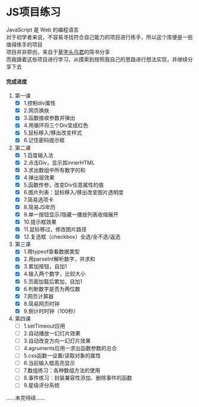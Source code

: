 # JS项目练习
JavaScript 是 Web 的编程语言  
    对于初学者来说，不容易寻找符合自己能力的项目进行练手，所以这个库便是一些值得练手的项目  
    项目并非原创，来自于[草字头乌君](https://www.jianshu.com/p/2961d9c317a3)的简书分享  
    而我跟着这些项目进行学习，从摸索到按照我自己的思路进行想法实现，并继续分享下去  
#### 完成进度
1. 第一课
    - [x] 1.控制div属性
    - [x] 2.网页换肤
    - [x] 3.函数接收参数并弹出
    - [x] 4.用循环将三个Div变成红色
    - [x] 5.鼠标移入/移出改变样式
    - [x] 6.记住密码提示框
2. 第二课
    - [x] 1.百度输入法
    - [x] 2.点击Div，显示其innerHTML
    - [x] 3.求出数组中所有数字的和
    - [x] 4.弹出层效果
    - [x] 5.函数传参，改变Div任意属性的值
    - [x] 6.图片列表：鼠标移入/移出改变图片透明度
    - [x] 7.简易选项卡
    - [x] 8.简易JS年历
    - [x] 9.单一按钮显示/隐藏一播放列表收缩展开
    - [x] 10.提示框效果
    - [x] 11.鼠标移过，修改图片路径
    - [x] 12.复选框（checkbox）全选/全不选/返选
3. 第三课
    - [x] 1.用typeof查看数据类型
    - [x] 2.用parseInt解析数字，并求和
    - [x] 3.累加按钮，自加1
    - [x] 4.输入两个数字，比较大小
    - [x] 5.页面加载后累加，自加1
    - [x] 6.判断数字是否为两位数
    - [x] 7.网页计算器
    - [x] 8.简易网页时钟
    - [x] 9.倒计时时钟（100秒）
4. 第四课
    - [ ] 1.setTimeout应用
    - [ ] 2.自动播放一幻灯片效果
    - [ ] 3.自动改变方向一幻灯片效果
    - [ ] 4.agruments应用一求出函数参数的总合
    - [ ] 5.css函数一设置/读取对象的属性
    - [ ] 6.当前输入框高亮显示
    - [ ] 7.数组练习：各种数组方法的使用
    - [ ] 8.事件练习：封装兼容性添加、删除事件的函数
    - [ ] 9.星级评分系统  
  
......未完待续......